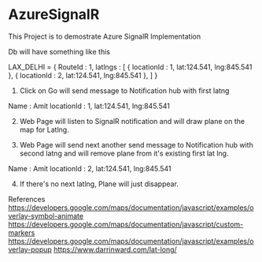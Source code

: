 # AzureSignalR

This Project is to demostrate Azure SignalR Implementation

Db will have something like this

LAX_DELHI = 
{
  RouteId : 1,
  latlngs : [
    {
      locationId : 1,
      lat:124.541,
      lng:845.541
    },
    {
      locationId : 2,
      lat:124.541,
      lng:845.541
    },
  ]
}

1. Click on Go will send message to Notification hub with first latng 

Name : Amit
locationId : 1,
lat:124.541,
lng:845.541

2. Web Page will listen to SignalR notification and will draw plane on the map for Latlng.

3. Web Page will send next another send message to Notification hub with second latng and will remove plane from it's existing first lat lng.

  Name : Amit
  locationId : 2,
  lat:124.541,
  lng:845.541
  
4. If there's no next latlng, Plane will just disappear.

References
https://developers.google.com/maps/documentation/javascript/examples/overlay-symbol-animate
https://developers.google.com/maps/documentation/javascript/custom-markers
https://developers.google.com/maps/documentation/javascript/examples/overlay-popup
https://www.darrinward.com/lat-long/
